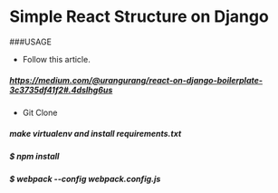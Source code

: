 # Simple React Structure on Django 

###USAGE
- Follow this article.
##### https://medium.com/@urangurang/react-on-django-boilerplate-3c3735df41f2#.4dslhg6us


- Git Clone
##### make virtualenv and install requirements.txt
##### $ npm install
##### $ webpack --config webpack.config.js
